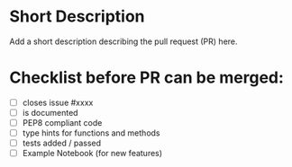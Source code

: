 # Short Description
Add a short description describing the pull request (PR) here.

# Checklist before PR can be merged:
- [ ] closes issue #xxxx
- [ ] is documented
- [ ] PEP8 compliant code
- [ ] type hints for functions and methods
- [ ] tests added / passed
- [ ] Example Notebook (for new features)
